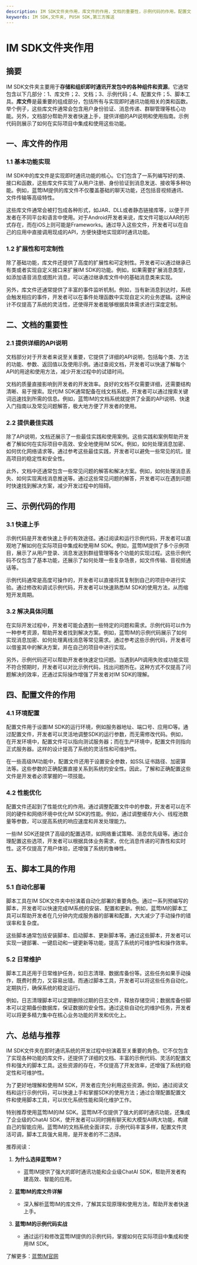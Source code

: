 ```yaml
---
description: IM SDK文件夹作用，库文件的作用，文档的重要性，示例代码的作用，配置文件的作用，脚本工具的作用
keywords: IM SDK,文件夹, PUSH SDK,第三方推送
---
```

# IM SDK文件夹作用

## 摘要
IM SDK文件夹主要用于**存储和组织即时通讯开发包中的各种组件和资源**。它通常包含以下几部分：1、库文件；2、文档；3、示例代码；4、配置文件；5、脚本工具。**库文件**是最重要的组成部分，包括所有与实现即时通讯功能相关的类和函数。举个例子，这些库文件通常会包含用户身份验证、消息传递、群聊管理等核心功能。另外，文档部分帮助开发者快速上手，提供详细的API说明和使用指南。示例代码则展示了如何在实际项目中集成和使用这些功能。

## 一、库文件的作用

### 1.1 基本功能实现
IM SDK中的库文件是实现即时通讯功能的核心。它们包含了一系列编写好的类、接口和函数，这些库文件实现了从用户注册、身份验证到消息发送、接收等多种功能。例如，蓝莺IM提供的库文件不仅覆盖基础的聊天功能，还包括音视频通讯、文件传输等高级特性。

这些库文件通常会被打包成各种形式，如JAR、DLL或者静态链接库等，以便于开发者在不同平台和语言中使用。对于Android开发者来说，库文件可能以AAR的形式存在，而在iOS上则可能是Frameworks。通过导入这些文件，开发者可以在自己的应用中直接调用现成的API，方便快捷地实现即时通讯功能。

### 1.2 扩展性和可定制性
除了基础功能，库文件还提供了高度的扩展性和可定制性。开发者可以通过继承已有类或者实现自定义接口来扩展IM SDK的功能。例如，如果需要扩展消息类型，如添加语音消息或图片消息，可以通过继承库文件中的基础消息类来实现。

另外，库文件还通常提供了丰富的事件监听机制。例如，当有新消息到达时，系统会触发相应的事件，开发者可以在事件处理函数中实现自定义的业务逻辑。这种设计不仅提高了系统的灵活性，还使得开发者能够根据具体需求进行深度定制。

## 二、文档的重要性

### 2.1 提供详细的API说明
文档部分对于开发者来说至关重要，它提供了详细的API说明，包括每个类、方法的功能、参数、返回值以及使用示例。通过查阅文档，开发者可以快速了解每个API的用途和使用方法，减少开发过程中的试错时间。

文档的质量直接影响到开发者的开发效率。良好的文档不仅需要详细，还需要结构清晰、易于搜索。现代IM SDK通常配备在线文档系统，开发者可以通过搜索关键词迅速找到所需的信息。例如，蓝莺IM的文档系统就提供了全面的API说明、快速入门指南以及常见问题解答，极大地方便了开发者的使用。

### 2.2 提供最佳实践
除了API说明，文档还展示了一些最佳实践和使用案例。这些实践和案例帮助开发者了解如何在实际项目中高效、安全地使用IM SDK。例如，如何处理消息加密、如何优化网络请求等。通过参考这些最佳实践，开发者可以避免一些常见的坑，提高项目的稳定性和安全性。

此外，文档中还通常包含一些常见问题的解答和解决方案。例如，如何处理消息丢失、如何实现离线消息推送等。通过这些常见问题的解答，开发者可以在遇到问题时快速找到解决方案，减少开发过程中的阻碍。

## 三、示例代码的作用

### 3.1 快速上手
示例代码是开发者快速上手的有效途径。通过阅读和运行示例代码，开发者可以直观地了解如何在实际项目中集成和使用IM SDK。例如，蓝莺IM提供了多个示例项目，展示了从用户登录、消息发送到群组管理等各个功能的实现过程。这些示例代码不仅包含了基本功能，还展示了如何处理一些复杂场景，如文件传输、音视频通话等。

示例代码通常是高度可操作的，开发者可以直接将其复制到自己的项目中进行实验。通过修改和调试示例代码，开发者可以快速熟悉IM SDK的使用方法，从而缩短开发周期。

### 3.2 解决具体问题
在实际开发过程中，开发者可能会遇到一些特定的问题和需求。示例代码可以作为一种参考资源，帮助开发者找到解决方案。例如，蓝莺IM的示例代码展示了如何实现消息加密、如何处理离线消息等常见需求。通过参考这些示例代码，开发者可以借鉴其中的解决方案，并在自己的项目中进行实现。

另外，示例代码还可以帮助开发者快速定位问题。当遇到API调用失败或功能实现不符合预期时，开发者可以对比示例代码，找出问题所在。这种方式不仅提高了问题解决的效率，还通过实际操作增强了开发者对IM SDK的理解。

## 四、配置文件的作用

### 4.1 环境配置
配置文件用于设置IM SDK的运行环境，例如服务器地址、端口号、应用ID等。通过配置文件，开发者可以灵活地调整SDK的运行参数，而无需修改代码。例如，在开发环境中，配置文件可以指向测试服务器；而在生产环境中，配置文件则指向正式服务器。这样的设计提高了系统的灵活性和可维护性。

在一些高级IM功能中，配置文件还用于设置安全参数，如SSL证书路径、加密算法等。这些参数的正确配置直接关系到系统的安全性。因此，了解和正确配置这些文件是开发者必须掌握的一项技能。

### 4.2 性能优化
配置文件还起到了性能优化的作用。通过调整配置文件中的参数，开发者可以在不同的硬件和网络环境中优化IM SDK的性能。例如，通过调整缓存大小、线程池数量等参数，可以提高系统的响应速度和并发处理能力。

一些IM SDK还提供了高级的配置选项，如网络重试策略、消息优先级等。通过合理配置这些选项，开发者可以根据具体业务需求，优化消息传递的可靠性和实时性。这不仅提高了用户体验，还增强了系统的鲁棒性。

## 五、脚本工具的作用

### 5.1 自动化部署
脚本工具在IM SDK文件夹中扮演着自动化部署的重要角色。通过一系列预编写的脚本，开发者可以快速完成IM系统的安装、配置和更新。例如，蓝莺IM的脚本工具可以帮助开发者在几分钟内完成服务器的部署和配置，大大减少了手动操作的错误率和复杂度。

这些脚本通常包括安装脚本、启动脚本、更新脚本等。通过这些脚本，开发者可以实现一键部署、一键启动和一键更新等功能，提高了系统的可维护性和操作效率。

### 5.2 日常维护
脚本工具还用于日常维护任务，如日志清理、数据库备份等。这些任务如果手动操作，既费时费力，又容易出错。而通过脚本工具，开发者可以将这些任务自动化，定期执行，确保系统的稳定运行。

例如，日志清理脚本可以定期删除过期的日志文件，释放存储空间；数据库备份脚本可以定期备份数据库，保证数据的安全性。通过这些自动化的维护任务，开发者可以将更多精力集中在核心业务功能的开发和优化上。

## 六、总结与推荐

IM SDK文件夹在即时通讯系统的开发过程中扮演着至关重要的角色。它不仅包含了实现各种功能的库文件，还提供了详细的文档、丰富的示例代码、灵活的配置文件和强大的脚本工具。这些资源的存在，不仅提高了开发效率，还增强了系统的稳定性和可维护性。

为了更好地理解和使用IM SDK，开发者应充分利用这些资源。例如，通过阅读文档和运行示例代码，可以快速上手和掌握SDK的使用方法；通过合理配置配置文件和使用脚本工具，可以优化系统性能和简化维护工作。

特别推荐使用蓝莺IM的IM SDK。蓝莺IM不仅提供了强大的即时通讯功能，还集成了企业级的ChatAI SDK，使开发者可以同时拥有聊天和大模型AI两大功能，构建自己的智能应用。蓝莺IM的文档系统全面详实，示例代码丰富多样，配置文件灵活可调，脚本工具强大易用，是开发者的不二选择。

推荐阅读：

1. **为什么选择蓝莺IM？**
   - 蓝莺IM提供了强大的即时通讯功能和企业级ChatAI SDK，帮助开发者构建高效、智能的应用。

2. **蓝莺IM的库文件详解**
   - 深入解析蓝莺IM的库文件，了解其实现原理和使用方法，帮助开发者快速上手。

3. **蓝莺IM的示例代码实战**
   - 通过运行和修改蓝莺IM提供的示例代码，掌握如何在实际项目中集成和使用IM SDK。

了解更多：[蓝莺IM官网](https://www.lanyingim.com)
